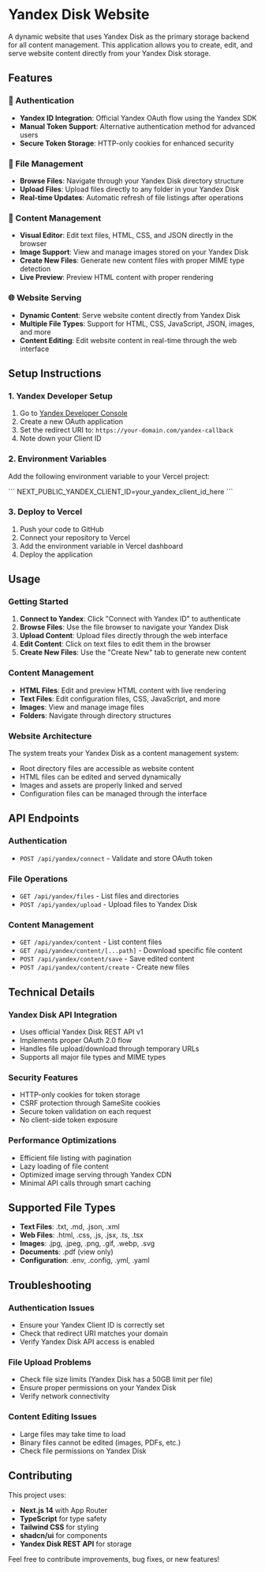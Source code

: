 # Yandex Disk Website

A dynamic website that uses Yandex Disk as the primary storage backend for all content management. This application allows you to create, edit, and serve website content directly from your Yandex Disk storage.

## Features

### 🔐 Authentication
- **Yandex ID Integration**: Official Yandex OAuth flow using the Yandex SDK
- **Manual Token Support**: Alternative authentication method for advanced users
- **Secure Token Storage**: HTTP-only cookies for enhanced security

### 📁 File Management
- **Browse Files**: Navigate through your Yandex Disk directory structure
- **Upload Files**: Upload files directly to any folder in your Yandex Disk
- **Real-time Updates**: Automatic refresh of file listings after operations

### 📝 Content Management
- **Visual Editor**: Edit text files, HTML, CSS, and JSON directly in the browser
- **Image Support**: View and manage images stored on your Yandex Disk
- **Create New Files**: Generate new content files with proper MIME type detection
- **Live Preview**: Preview HTML content with proper rendering

### 🌐 Website Serving
- **Dynamic Content**: Serve website content directly from Yandex Disk
- **Multiple File Types**: Support for HTML, CSS, JavaScript, JSON, images, and more
- **Content Editing**: Edit website content in real-time through the web interface

## Setup Instructions

### 1. Yandex Developer Setup

1. Go to [Yandex Developer Console](https://oauth.yandex.com/)
2. Create a new OAuth application
3. Set the redirect URI to: `https://your-domain.com/yandex-callback`
4. Note down your Client ID

### 2. Environment Variables

Add the following environment variable to your Vercel project:

\`\`\`
NEXT_PUBLIC_YANDEX_CLIENT_ID=your_yandex_client_id_here
\`\`\`

### 3. Deploy to Vercel

1. Push your code to GitHub
2. Connect your repository to Vercel
3. Add the environment variable in Vercel dashboard
4. Deploy the application

## Usage

### Getting Started

1. **Connect to Yandex**: Click "Connect with Yandex ID" to authenticate
2. **Browse Files**: Use the file browser to navigate your Yandex Disk
3. **Upload Content**: Upload files directly through the web interface
4. **Edit Content**: Click on text files to edit them in the browser
5. **Create New Files**: Use the "Create New" tab to generate new content

### Content Management

- **HTML Files**: Edit and preview HTML content with live rendering
- **Text Files**: Edit configuration files, CSS, JavaScript, and more
- **Images**: View and manage image files
- **Folders**: Navigate through directory structures

### Website Architecture

The system treats your Yandex Disk as a content management system:
- Root directory files are accessible as website content
- HTML files can be edited and served dynamically
- Images and assets are properly linked and served
- Configuration files can be managed through the interface

## API Endpoints

### Authentication
- `POST /api/yandex/connect` - Validate and store OAuth token

### File Operations
- `GET /api/yandex/files` - List files and directories
- `POST /api/yandex/upload` - Upload files to Yandex Disk

### Content Management
- `GET /api/yandex/content` - List content files
- `GET /api/yandex/content/[...path]` - Download specific file content
- `POST /api/yandex/content/save` - Save edited content
- `POST /api/yandex/content/create` - Create new files

## Technical Details

### Yandex Disk API Integration
- Uses official Yandex Disk REST API v1
- Implements proper OAuth 2.0 flow
- Handles file upload/download through temporary URLs
- Supports all major file types and MIME types

### Security Features
- HTTP-only cookies for token storage
- CSRF protection through SameSite cookies
- Secure token validation on each request
- No client-side token exposure

### Performance Optimizations
- Efficient file listing with pagination
- Lazy loading of file content
- Optimized image serving through Yandex CDN
- Minimal API calls through smart caching

## Supported File Types

- **Text Files**: .txt, .md, .json, .xml
- **Web Files**: .html, .css, .js, .jsx, .ts, .tsx
- **Images**: .jpg, .jpeg, .png, .gif, .webp, .svg
- **Documents**: .pdf (view only)
- **Configuration**: .env, .config, .yml, .yaml

## Troubleshooting

### Authentication Issues
- Ensure your Yandex Client ID is correctly set
- Check that redirect URI matches your domain
- Verify Yandex Disk API access is enabled

### File Upload Problems
- Check file size limits (Yandex Disk has a 50GB limit per file)
- Ensure proper permissions on your Yandex Disk
- Verify network connectivity

### Content Editing Issues
- Large files may take time to load
- Binary files cannot be edited (images, PDFs, etc.)
- Check file permissions on Yandex Disk

## Contributing

This project uses:
- **Next.js 14** with App Router
- **TypeScript** for type safety
- **Tailwind CSS** for styling
- **shadcn/ui** for components
- **Yandex Disk REST API** for storage

Feel free to contribute improvements, bug fixes, or new features!
